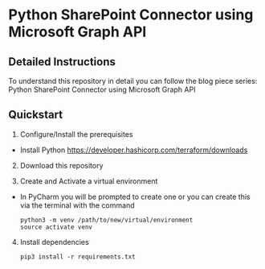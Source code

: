 # Python SharePoint Connector using Microsoft Graph API 

## Detailed Instructions
To understand this repository in detail you can follow the blog piece series: Python SharePoint Connector using Microsoft Graph API 

## Quickstart

1. Configure/Install the prerequisites 
- Install Python https://developer.hashicorp.com/terraform/downloads

2. Download this repository

3. Create and Activate a virtual environment
- In PyCharm you will be prompted to create one or you can create this via the terminal with the command
    ```
    python3 -m venv /path/to/new/virtual/environment
    source activate venv
    ```

4. Install dependencies
    ```
    pip3 install -r requirements.txt
    ```

